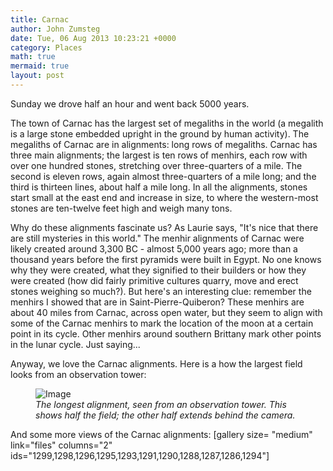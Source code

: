```yaml
---
title: Carnac
author: John Zumsteg
date: Tue, 06 Aug 2013 10:23:21 +0000
category: Places
math: true
mermaid: true
layout: post
---
```

Sunday we drove half an hour and went back 5000 years. 

The town of Carnac has the largest set of megaliths in the world (a megalith is a large stone embedded upright in the ground by human activity). The megaliths of Carnac are in alignments: long rows of megaliths. Carnac has three main alignments; the largest is ten rows of menhirs, each row with over one hundred stones, stretching over three-quarters of a mile. The second is eleven rows, again almost three-quarters of a mile long; and the third is thirteen lines, about half a mile long. In all the alignments, stones start small at the east end and increase in size, to where the western-most stones are ten-twelve feet high and weigh many tons.

Why do these alignments fascinate us? As Laurie says, "It's nice that there are still mysteries in this world." The menhir alignments of Carnac were likely created around 3,300 BC - almost 5,000 years ago; more than a thousand years before the first pyramids were built in Egypt. No one knows why they were created, what they signified to their builders or how they were created (how did fairly primitive cultures quarry, move and erect stones weighing so much?). But here's an interesting clue: remember the menhirs I showed that are in Saint-Pierre-Quiberon? These menhirs are about 40 miles from Carnac, across open water, but they seem to align with some of the Carnac menhirs to mark the location of the moon at a certain point in its cycle. Other menhirs around southern Brittany mark other points in the lunar cycle. Just saying...

Anyway, we love the Carnac alignments. Here is a how the largest field looks from an observation tower:
<figure class = "landscape">
	<img src="{{"/assets/images/2013/08/MG_8456.jpg" | prepend: site.baseurl  }}" alt="Image" />
	<figcaption><em>The longest alignment, seen from an observation tower. This shows half the field; the other half extends behind the camera.</em></figcaption>
</figure>



And some more views of the Carnac alignments:
[gallery size= "medium" link="files" columns="2" ids="1299,1298,1296,1295,1293,1291,1290,1288,1287,1286,1294"]
